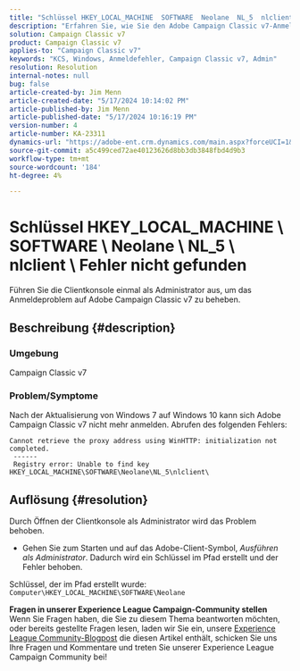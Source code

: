 ```yaml
---
title: "Schlüssel HKEY_LOCAL_MACHINE  SOFTWARE  Neolane  NL_5  nlclient  error nicht gefunden"
description: "Erfahren Sie, wie Sie den Adobe Campaign Classic v7-Anmeldefehler nach der Aktualisierung von Windows 7 auf Windows 10 beheben können."
solution: Campaign Classic v7
product: Campaign Classic v7
applies-to: "Campaign Classic v7"
keywords: "KCS, Windows, Anmeldefehler, Campaign Classic v7, Admin"
resolution: Resolution
internal-notes: null
bug: false
article-created-by: Jim Menn
article-created-date: "5/17/2024 10:14:02 PM"
article-published-by: Jim Menn
article-published-date: "5/17/2024 10:16:19 PM"
version-number: 4
article-number: KA-23311
dynamics-url: "https://adobe-ent.crm.dynamics.com/main.aspx?forceUCI=1&pagetype=entityrecord&etn=knowledgearticle&id=518acdbe-9a14-ef11-9f8a-6045bd006268"
source-git-commit: a5c499ced72ae40123626d8bb3db3848fbd4d9b3
workflow-type: tm+mt
source-wordcount: '184'
ht-degree: 4%

---
```


# Schlüssel HKEY_LOCAL_MACHINE \ SOFTWARE \ Neolane \ NL_5 \ nlclient \ Fehler nicht gefunden


Führen Sie die Clientkonsole einmal als Administrator aus, um das Anmeldeproblem auf Adobe Campaign Classic v7 zu beheben.

## Beschreibung {#description}


### Umgebung

Campaign Classic v7



### Problem/Symptome

Nach der Aktualisierung von Windows 7 auf Windows 10 kann sich Adobe Campaign Classic v7 nicht mehr anmelden. Abrufen des folgenden Fehlers:


```
Cannot retrieve the proxy address using WinHTTP: initialization not completed.
 ------
 Registry error: Unable to find key HKEY_LOCAL_MACHINE\SOFTWARE\Neolane\NL_5\nlclient\
```



## Auflösung {#resolution}


Durch Öffnen der Clientkonsole als Administrator wird das Problem behoben.

- Gehen Sie zum Starten und auf das Adobe-Client-Symbol, *Ausführen als Administrator*. Dadurch wird ein Schlüssel im Pfad erstellt und der Fehler behoben.


Schlüssel, der im Pfad erstellt wurde: `Computer\HKEY_LOCAL_MACHINE\SOFTWARE\Neolane`


<b>Fragen in unserer Experience League Campaign-Community stellen</b><br>Wenn Sie Fragen haben, die Sie zu diesem Thema beantworten möchten, oder bereits gestellte Fragen lesen, laden wir Sie ein, unsere [Experience League Community-Blogpost](https://experienceleaguecommunities.adobe.com/t5/adobe-campaign-classic-blogs/introducing-top-kcs-articles-curated-for-your-troubleshooting/bc-p/672426#M132 "Folgen Sie dem Link") die diesen Artikel enthält, schicken Sie uns Ihre Fragen und Kommentare und treten Sie unserer Experience League Campaign Community bei!  